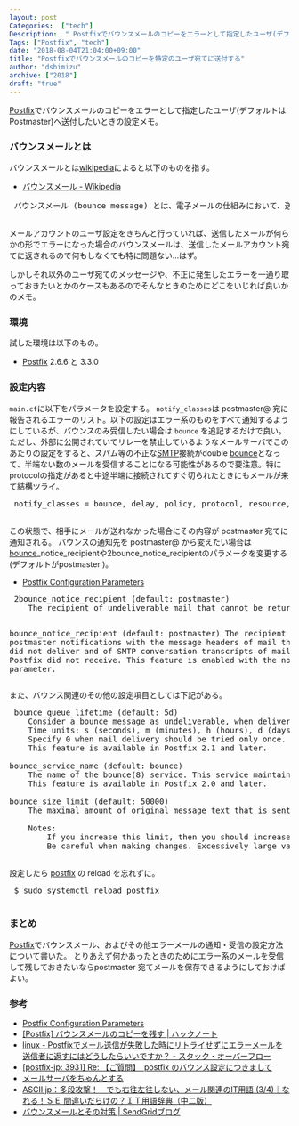 ```yaml
---
layout: post
Categories:  ["tech"]
Description:  " Postfixでバウンスメールのコピーをエラーとして指定したユーザ(デフォルトはPostmaster)へ送付したいときの設定メモ。 "
Tags: ["Postfix", "tech"]
date: "2018-08-04T21:04:00+09:00"
title: "Postfixでバウンスメールのコピーを特定のユーザ宛てに送付する"
author: "dshimizu"
archive: ["2018"]
draft: "true"
---
```


<body>
<p><a class="keyword" href="http://d.hatena.ne.jp/keyword/Postfix">Postfix</a>でバウンスメールのコピーをエラーとして指定したユーザ(デフォルトはPostmaster)へ送付したいときの設定メモ。</p>
</body>

<!-- more -->

<body>
<h3>バウンスメールとは</h3>


<p>バウンスメールとは<a class="keyword" href="http://d.hatena.ne.jp/keyword/wikipedia">wikipedia</a>によると以下のものを指す。</p>

<ul>
    <li><a target="_brank" rel="noopener noreferrer" href="https://ja.wikipedia.org/wiki/%E3%83%90%E3%82%A6%E3%83%B3%E3%82%B9%E3%83%A1%E3%83%BC%E3%83%AB">バウンスメール - Wikipedia</a></li>
</ul>
<pre class="doc"> バウンスメール (bounce message) とは、電子メールの仕組みにおいて、送信したメールメッセージが何等かの理由で目的の送信先に正常に配信されなかった場合に、メールサーバからその旨を送信元に通知されるメールメッセージのこと。
 </pre>



<p>メールアカウントのユーザ設定をきちんと行っていれば、送信したメールが何らかの形でエラーになった場合のバウンスメールは、送信したメールアカウント宛てに返されるので何もしなくても特に問題ない...はず。</p>

<p>しかしそれ以外のユーザ宛てのメッセージや、不正に発生したエラーを一通り取っておきたいとかのケースもあるのでそんなときのためにどこをいじれば良いかのメモ。</p>

<h3>環境</h3>


<p>試した環境は以下のもの。</p>

<ul>
    <li>
<a class="keyword" href="http://d.hatena.ne.jp/keyword/Postfix">Postfix</a> 2.6.6 と 3.3.0</li>
</ul>


<h3>設定内容</h3>


<p><code>main.cf</code>に以下をパラメータを設定する。
<code>notify_classes</code>は postmaster@ 宛に報告されるエラーのリスト。以下の設定はエラー系のものをすべて通知するようにしているが、バウンスのみ受信したい場合は <code>bounce</code> を追記するだけで良い。
ただし、外部に公開されていてリレーを禁止しているようなメールサーバでこのあたりの設定をすると、スパム等の不正な<a class="keyword" href="http://d.hatena.ne.jp/keyword/SMTP">SMTP</a>接続がdouble <a class="keyword" href="http://d.hatena.ne.jp/keyword/bounce">bounce</a>となって、半端ない数のメールを受信することになる可能性があるので要注意。特にprotocolの指定があると中途半端に接続されてすぐ切られたときにもメールが来て結構ツライ。</p>

<pre class="terminal"> notify_classes = bounce, delay, policy, protocol, resource, software
 </pre>


<p>この状態で、相手にメールが送れなかった場合にその内容が postmaster 宛てに通知される。
バウンスの通知先を postmaster@ から変えたい場合は<a class="keyword" href="http://d.hatena.ne.jp/keyword/bounce">bounce</a>_notice_recipientや2bounce_notice_recipientのパラメータを変更する(デフォルトがpostmaster )。</p>

<ul>
    <li><a target="_brank" rel="noopener noreferrer" href="http://www.postfix.org/postconf.5.html">Postfix Configuration Parameters</a></li>
</ul>
<pre class="doc"> 2bounce_notice_recipient (default: postmaster)
    The recipient of undeliverable mail that cannot be returned to the sender. This feature is enabled with the notify_classes parameter.

bounce_notice_recipient (default: postmaster)
    The recipient of postmaster notifications with the message headers of mail that Postfix did not deliver and of SMTP conversation transcripts of mail that Postfix did not receive. This feature is enabled with the notify_classes parameter.
 </pre>
また、バウンス関連のその他の設定項目としては下記がある。
<pre class="doc"> bounce_queue_lifetime (default: 5d)
    Consider a bounce message as undeliverable, when delivery fails with a temporary error, and the time in the queue has reached the bounce_queue_lifetime limit. By default, this limit is the same as for regular mail.
    Time units: s (seconds), m (minutes), h (hours), d (days), w (weeks). The default time unit is d (days).
    Specify 0 when mail delivery should be tried only once.
    This feature is available in Postfix 2.1 and later.

bounce_service_name (default: bounce)
    The name of the bounce(8) service. This service maintains a record of failed delivery attempts and generates non-delivery notifications.
    This feature is available in Postfix 2.0 and later.

bounce_size_limit (default: 50000)
    The maximal amount of original message text that is sent in a non-delivery notification. Specify a byte count. A message is returned as either message/rfc822 (the complete original) or as text/rfc822-headers (the headers only). With Postfix version 2.4 and earlier, a message is always returned as message/rfc822 and is truncated when it exceeds the size limit.

    Notes:
        If you increase this limit, then you should increase the mime_nesting_limit value proportionally.
        Be careful when making changes. Excessively large values will result in the loss of non-delivery notifications, when a bounce message size exceeds a local or remote MTA's message size limit.
 </pre>



<p>設定したら <a class="keyword" href="http://d.hatena.ne.jp/keyword/postfix">postfix</a> の reload を忘れずに。</p>

<pre class="terminal"> $ sudo systemctl reload postfix
 </pre>


<h3>まとめ</h3>


<p><a class="keyword" href="http://d.hatena.ne.jp/keyword/Postfix">Postfix</a>でバウンスメール、およびその他エラーメールの通知・受信の設定方法について書いた。
とりあえず何かあったときのためにエラー系のメールを受信して残しておきたいならpostmaster 宛てメールを保存できるようにしておけばよい。</p>

<h3>参考</h3>


<ul>
    <li><a target="_brank" rel="noopener noreferrer" href="http://www.postfix.org/postconf.5.html#notify_classes">Postfix Configuration Parameters</a></li>
    <li><a target="_brank" rel="noopener noreferrer" href="https://hacknote.jp/archives/26899/">[Postfix] バウンスメールのコピーを残す | ハックノート</a></li>
    <li><a target="_brank" rel="noopener noreferrer" href="https://ja.stackoverflow.com/questions/2242/postfix%E3%81%A7%E3%83%A1%E3%83%BC%E3%83%AB%E9%80%81%E4%BF%A1%E3%81%8C%E5%A4%B1%E6%95%97%E3%81%97%E3%81%9F%E6%99%82%E3%81%AB%E3%83%AA%E3%83%88%E3%83%A9%E3%82%A4%E3%81%9B%E3%81%9A%E3%81%AB%E3%82%A8%E3%83%A9%E3%83%BC%E3%83%A1%E3%83%BC%E3%83%AB%E3%82%92%E9%80%81%E4%BF%A1%E8%80%85%E3%81%AB%E8%BF%94%E3%81%99%E3%81%AB%E3%81%AF%E3%81%A9%E3%81%86%E3%81%97%E3%81%9F%E3%82%89%E3%81%84%E3%81%84%E3%81%A7%E3%81%99%E3%81%8B">linux - Postfixでメール送信が失敗した時にリトライせずにエラーメールを送信者に返すにはどうしたらいいですか？ - スタック・オーバーフロー</a></li>
    <li><a target="_brank" rel="noopener noreferrer" href="http://www.postfix-jp.info/ML/arc-2.4/msg00929.html">[postfix-jp: 3931] Re:  【ご質問】　postfix のバウンス設定につきまして</a></li>
    <li><a target="_brank" rel="noopener noreferrer" href="https://www.slideshare.net/yaasita/ss-30560641">メールサーバをちゃんとする</a></li>
    <li><a target="_brank" rel="noopener noreferrer" href="http://ascii.jp/elem/000/000/778/778651/index-3.html">ASCII.jp：多段攻撃！　でも右往左往しない、メール関連のIT用語 (3/4)｜なれる！ＳＥ 間違いだらけの？ＩＴ用語辞典（中二版）</a></li>
    <li><a target="_brank" rel="noopener noreferrer" href="https://sendgrid.kke.co.jp/blog/?p=1338">バウンスメールとその対策 | SendGridブログ</a></li>
</ul>

</body>
